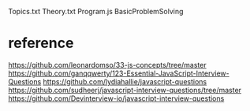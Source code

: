 Topics.txt
Theory.txt
Program.js
BasicProblemSolving



# reference
https://github.com/leonardomso/33-js-concepts/tree/master
https://github.com/ganqqwerty/123-Essential-JavaScript-Interview-Questions
https://github.com/lydiahallie/javascript-questions
https://github.com/sudheerj/javascript-interview-questions/tree/master
https://github.com/Devinterview-io/javascript-interview-questions